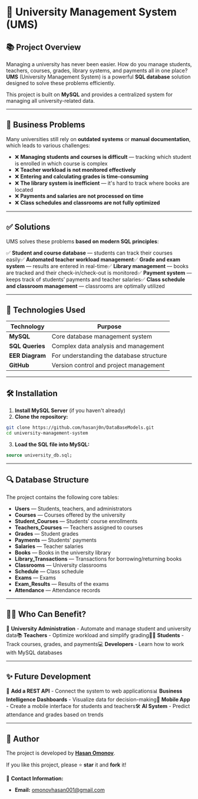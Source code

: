 
# 🌟 University Management System (UMS)

## 📚 Project Overview

Managing a university has never been easier. How do you manage students, teachers, courses, grades, library systems, and payments all in one place? **UMS** (University Management System) is a powerful **SQL database** solution designed to solve these problems efficiently.

This project is built on **MySQL** and provides a centralized system for managing all university-related data.

---

## 🏢 Business Problems

Many universities still rely on **outdated systems** or **manual documentation**, which leads to various challenges:

- ❌ **Managing students and courses is difficult** — tracking which student is enrolled in which course is complex
- ❌ **Teacher workload is not monitored effectively**
- ❌ **Entering and calculating grades is time-consuming**
- ❌ **The library system is inefficient** — it's hard to track where books are located
- ❌ **Payments and salaries are not processed on time**
- ❌ **Class schedules and classrooms are not fully optimized**

---

## ✅ Solutions

UMS solves these problems **based on modern SQL principles**:

✅ **Student and course database** — students can track their courses easily✅ **Automated teacher workload management**✅ **Grade and exam system** — results are entered in real-time✅ **Library management** — books are tracked and their check-in/check-out is monitored✅ **Payment system** — keeps track of students’ payments and teacher salaries✅ **Class schedule and classroom management** — classrooms are optimally utilized

---

## 📝 Technologies Used

| Technology     | Purpose                                   |
| --------------- | ----------------------------------------- |
| **MySQL**       | Core database management system           |
| **SQL Queries** | Complex data analysis and management      |
| **EER Diagram** | For understanding the database structure  |
| **GitHub**      | Version control and project management    |

---

## 🛠 Installation

1. **Install MySQL Server** (if you haven't already)
2. **Clone the repository:**

```bash
git clone https://github.com/hasanj0n/DataBaseModels.git
cd university-management-system
```

3. **Load the SQL file into MySQL:**

```sql
source university_db.sql;
```

---

## 🔍 Database Structure

The project contains the following core tables:

- **Users** — Students, teachers, and administrators
- **Courses** — Courses offered by the university
- **Student_Courses** — Students’ course enrollments
- **Teachers_Courses** — Teachers assigned to courses
- **Grades** — Student grades
- **Payments** — Students' payments
- **Salaries** — Teacher salaries
- **Books** — Books in the university library
- **Library_Transactions** — Transactions for borrowing/returning books
- **Classrooms** — University classrooms
- **Schedule** — Class schedule
- **Exams** — Exams
- **Exam_Results** — Results of the exams
- **Attendance** — Attendance records

---

## 👨‍🎓 Who Can Benefit?

🌟 **University Administration** - Automate and manage student and university data📚 **Teachers** - Optimize workload and simplify grading👨‍🎓 **Students** - Track courses, grades, and payments💻 **Developers** - Learn how to work with MySQL databases

---

## ✨ Future Development

🔄 **Add a REST API** - Connect the system to web applications📊 **Business Intelligence Dashboards** - Visualize data for decision-making🌟 **Mobile App** - Create a mobile interface for students and teachers🛠 **AI System** - Predict attendance and grades based on trends

---

## 👤 Author

The project is developed by **[Hasan Omonov](https://github.com/hasanj0n)**.

If you like this project, please ⭐ **star** it and **fork** it!

🌟 **Contact Information:**

- **Email:** [omonovhasan001@gmail.com](mailto\:omonovhasan001@gmail.com)

